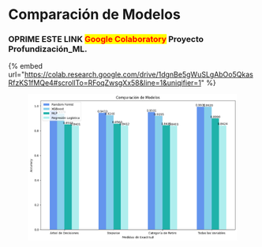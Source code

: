 # Comparación de Modelos

### OPRIME ESTE LINK <mark style="color:red;">Google Colaboratory</mark> Proyecto Profundización\_ML.

{% embed url="https://colab.research.google.com/drive/1dgnBe5gWuSLgAbOo5QkasRfzKS1fMQe4#scrollTo=RFoqZwsgXx58&line=1&uniqifier=1" %}

<figure><img src="../.gitbook/assets/image (9).png" alt=""><figcaption></figcaption></figure>
